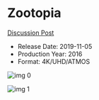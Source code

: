 # Zootopia

[Discussion Post](https://www.avsforum.com/threads/bass-eq-for-filtered-movies.2995212/post-58969896)

* Release Date: 2019-11-05
* Production Year: 2016
* Format: 4K/UHD/ATMOS

![img 0](https://i.imgur.com/nNs2IwT.jpg)

![img 1](https://i.imgur.com/hflSJjL.png)

